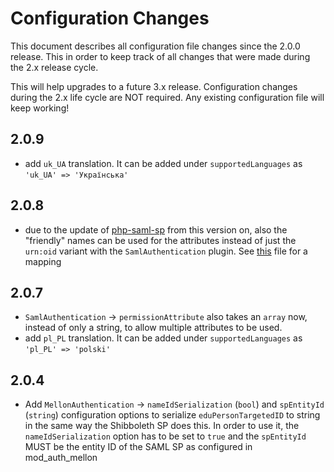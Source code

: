 # Configuration Changes

This document describes all configuration file changes since the 2.0.0 release.
This in order to keep track of all changes that were made during the 2.x 
release cycle. 

This will help upgrades to a future 3.x release. Configuration changes during
the 2.x life cycle are NOT required. Any existing configuration file will keep
working!

## 2.0.9

- add `uk_UA` translation. It can be added under `supportedLanguages` as 
  `'uk_UA' => 'Українська'`

## 2.0.8

- due to the update of [php-saml-sp](https://github.com/fkooman/php-saml-sp/) 
  from this version on, also the "friendly" names can be used for the 
  attributes instead of just the `urn:oid` variant with the 
  `SamlAuthentication` plugin. See 
  [this](https://github.com/fkooman/php-saml-sp/blob/7dfda19cfba2d5b84d3b2e99d6e77649cbc8bb7e/src/attribute_mapping.php#L32) 
  file for a mapping

## 2.0.7

- `SamlAuthentication` -> `permissionAttribute` also takes an `array` now, 
  instead of only a string, to allow multiple attributes to be used.
- add `pl_PL` translation. It can be added under `supportedLanguages` as
  `'pl_PL' => 'polski'`
    
## 2.0.4

- Add `MellonAuthentication` -> `nameIdSerialization` (`bool`) and 
  `spEntityId` (`string`) configuration options to serialize 
  `eduPersonTargetedID` to string in the same way the Shibboleth SP does this. 
  In order to use it, the `nameIdSerialization` option has to be set to `true` 
  and the `spEntityId` MUST be the entity ID of the SAML SP as configured in 
  mod_auth_mellon